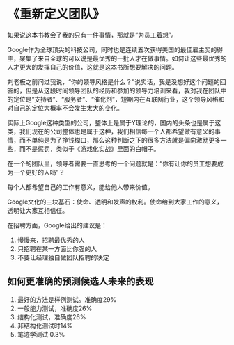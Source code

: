 # 《重新定义团队》

如果说这本书教会了我的只有一件事情，那就是“为员工着想”。

Google作为全球顶尖的科技公司，同时也是连续五次获得美国的最佳雇主奖的得主，聚集了来自全球的可以说是最优秀的一批人才在做事情。如何让这些最优秀的人才更大的发挥自己的价值，这就是这本书所想要解决的问题。

刘老板之前问过我说，“你的领导风格是什么？”说实话，我是没想好这个问题的回答的，但是从这段时间领导团队的经历和参加的领导力培训来看，我对我在团队中的定位是“支持者”、“服务者”、“催化剂”，短期内在互联网行业，这个领导风格和对自己的定位大概率不会发生太大的变化。

实际上Google这种类型的公司，整体上是属于Y理论的，国内的头条也是属于这类，我们现在的公司整体也是属于这种，我们相信每一个人都希望做有意义的事情，而不单纯是为了挣钱糊口，那么这种判断之下的很多方法就是偏向激励更多一些，而不是惩罚，类似于《游戏化实战》里面的白帽子。

在一个的团队里，领导者需要一直思考的一个问题就是：“你有让你的员工想要成为一个更好的人吗”？

每个人都希望自己的工作有意义，能给他人带来价值。

Google文化的三块基石：使命、透明和发声的权利。使命给到大家工作的意义，透明让大家互相信任。

在招聘方面，Google给出的建议是：

1. 慢慢来，招聘最优秀的人
2. 只招聘在某一方面比你强的人
3. 不要让经理独自做团队招聘的决定

## 如何更准确的预测候选人未来的表现

1. 最好的方法是样例测试。准确度29%
2. 一般能力测试，准确度26%
3. 结构化测试，准确度26%
4. 非结构化测试时14%
5. 笔迹学测试 0.3%

